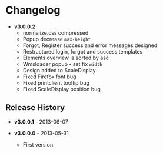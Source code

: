 # Changelog
* **v3.0.0.2**
  - normalize.css compressed
  - Popup decrease `max-height`
  - Forgot, Register success and error messages designed
  - Restructured login, forgot and success templates
  - Elements overview is sorted by asc
  - Wmsloader popup - set fix `width`
  - Design added to ScaleDisplay
  - Fixed Firefox font bug
  - Fixed printclient tooltip bug
  - Fixed ScaleDisplay position bug

## Release History

* **v3.0.0.1** - 2013-06-07

* **v3.0.0.0** - 2013-05-31
  - First version.